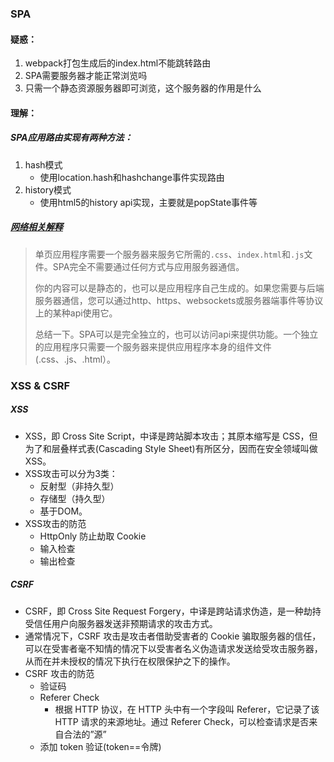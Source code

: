 ### SPA

#### 疑惑：

1. webpack打包生成后的index.html不能跳转路由
2. SPA需要服务器才能正常浏览吗
3. 只需一个静态资源服务器即可浏览，这个服务器的作用是什么



#### 理解：

##### SPA应用路由实现有两种方法：

1. hash模式
   - 使用location.hash和hashchange事件实现路由
2. history模式
   - 使用html5的history api实现，主要就是popState事件等





##### [网络相关解释](https://www.5axxw.com/questions/content/3cw9ad)

> 单页应用程序需要一个服务器来服务它所需的`.css`、`index.html`和`.js`文件。SPA完全不需要通过任何方式与应用服务器通信。
>
> 你的内容可以是静态的，也可以是应用程序自己生成的。如果您需要与后端服务器通信，您可以通过http、https、websockets或服务器端事件等协议上的某种api使用它。
>
> 总结一下。SPA可以是完全独立的，也可以访问api来提供功能。一个独立的应用程序只需要一个服务器来提供应用程序本身的组件文件(.css、.js、.html）。





### XSS & CSRF

##### XSS

- XSS，即 Cross Site Script，中译是跨站脚本攻击；其原本缩写是 CSS，但为了和层叠样式表(Cascading Style Sheet)有所区分，因而在安全领域叫做 XSS。
- XSS攻击可以分为3类：
  - 反射型（非持久型）
  - 存储型（持久型）
  - 基于DOM。
- XSS攻击的防范
  - HttpOnly 防止劫取 Cookie
  - 输入检查
  - 输出检查

##### CSRF

- CSRF，即 Cross Site Request Forgery，中译是跨站请求伪造，是一种劫持受信任用户向服务器发送非预期请求的攻击方式。
- 通常情况下，CSRF 攻击是攻击者借助受害者的 Cookie 骗取服务器的信任，可以在受害者毫不知情的情况下以受害者名义伪造请求发送给受攻击服务器，从而在并未授权的情况下执行在权限保护之下的操作。
- CSRF 攻击的防范
  - 验证码
  - Referer Check
    - 根据 HTTP 协议，在 HTTP 头中有一个字段叫 Referer，它记录了该 HTTP 请求的来源地址。通过 Referer Check，可以检查请求是否来自合法的”源”
  - 添加 token 验证(token==令牌)

